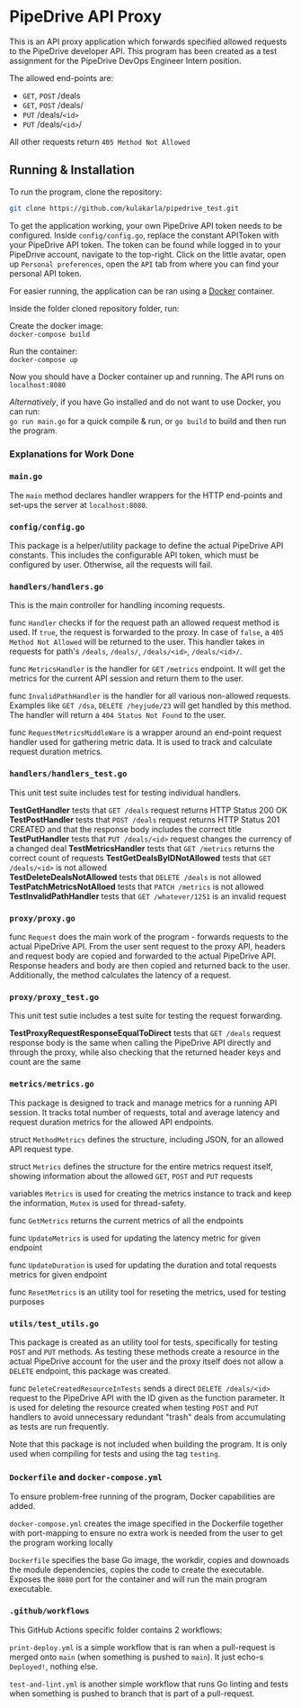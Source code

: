 # PipeDrive API Proxy

This is an API proxy application which forwards specified allowed requests to the PipeDrive developer API. This program has been created as a test assignment for the PipeDrive DevOps Engineer Intern position.

The allowed end-points are:
- `GET`, `POST` /deals
- `GET`, `POST` /deals/
- `PUT` /deals/`<id>`
- `PUT` /deals/`<id>`/

All other requests return `405 Method Not Allowed`

## Running & Installation

To run the program, clone the repository:

```sh
git clone https://github.com/kulakarla/pipedrive_test.git
```
To get the application working, your own PipeDrive API token needs to be configured. Inside `config/config.go`, replace the constant APIToken with your PipeDrive API token. The token can be found while logged in to your PipeDrive account, navigate to the top-right. Click on the little avatar, open up `Personal preferences`, open the `API` tab from where you can find your personal API token.

For easier running, the application can be ran using a [Docker](https://www.docker.com/) container.

Inside the folder cloned repository folder, run:

Create the docker image:  
`docker-compose build`

Run the container:  
`docker-compose up`

Now you should have a Docker container up and running.
The API runs on `localhost:8080`

*Alternatively*, if you have Go installed and do not want to use Docker, you can run:  
`go run main.go` for a quick compile & run, or `go build` to build and then run the program.


### Explanations for Work Done

### `main.go`

The `main` method declares handler wrappers for the HTTP end-points and set-ups the server at `localhost:8080`.

### `config/config.go`

This package is a helper/utility package to define the actual PipeDrive API constants. This includes the configurable API token, which must be configured by user. Otherwise, all the requests will fail.

### `handlers/handlers.go`

This is the main controller for handling incoming requests. 

func `Handler` checks if for the request path an allowed request method is used. If `true`, the request is forwarded to the proxy. In case of `false`, a `405 Method Not Allowed` will be returned to the user. This handler takes in requests for path's `/deals`, `/deals/`, `/deals/<id>`, `/deals/<id>/`.

func `MetricsHandler` is the handler for `GET` `/metrics` endpoint. It will get the metrics for the current API session and return them to the user.

func `InvalidPathHandler` is the handler for all various non-allowed requests. Examples like `GET /dsa`, `DELETE /heyjude/23` will get handled by this method. The handler will return a `404 Status Not Found` to the user.

func `RequestMetricsMiddleWare` is a wrapper around an end-point request handler used for gathering metric data. It is used to track and calculate request duration metrics.

### `handlers/handlers_test.go`

This unit test suite includes test for testing individual handlers.

**TestGetHandler** tests that `GET /deals`  request returns HTTP Status 200 OK  
**TestPostHandler** tests that `POST /deals`  request returns HTTP Status 201 CREATED and that the response body includes the correct title  
**TestPutHandler** tests that `PUT /deals/<id>` request changes the currency of a changed deal
**TestMetricsHandler** tests that `GET /metrics` returns the correct count of requests
**TestGetDealsByIDNotAllowed** tests that `GET /deals/<id>` is not allowed  
**TestDeleteDealsNotAllowed** tests that `DELETE /deals` is not allowed  
**TestPatchMetricsNotAlloed** tests that `PATCH /metrics` is not allowed  
**TestInvalidPathHandler** tests that `GET /whatever/1251` is an invalid request  

### `proxy/proxy.go`

func `Request` does the main work of the program - forwards requests to the actual PipeDrive API. From the user sent request to the proxy API, headers and request body are copied and forwarded to the actual PipeDrive API. Response headers and body are then copied and returned back to the user. Additionally, the method calculates the latency of a request.

### `proxy/proxy_test.go`

This unit test sutie includes a test suite for testing the request forwarding.

**TestProxyRequestResponseEqualToDirect** tests that `GET /deals` request response body is the same when calling the PipeDrive API directly and through the proxy, while also checking that the returned header keys and count are the same

### `metrics/metrics.go`

This package is designed to track and manage metrics for a running API session. It tracks total number of requests, total and average latency and request duration metrics for the allowed API endpoints.

struct `MethodMetrics` defines the structure, including JSON, for an allowed API request type.

struct `Metrics` defines the structure for the entire metrics request itself, showing information about the allowed `GET`, `POST` and `PUT` requests

variables `Metrics` is used for creating the metrics instance to track and keep the information, `Mutex` is used for thread-safety.

func `GetMetrics` returns the current metrics of all the endpoints

func `UpdateMetrics` is used for updating the latency metric for given endpoint

func `UpdateDuration` is used for updating the duration and total requests metrics for given endpoint

func `ResetMetrics` is an utility tool for reseting the metrics, used for testing purposes

### `utils/test_utils.go`

This package is created as an utility tool for tests, specifically for testing `POST` and `PUT` methods. As testing these methods create a resource in the actual PipeDrive account for the user and the proxy itself does not allow a `DELETE` endpoint, this package was created.

func `DeleteCreatedResourceInTests` sends a direct `DELETE /deals/<id>` request to the PipeDrive API with the ID given as the function parameter. It is used for deleting the resource created when testing `POST` and `PUT` handlers to avoid unnecessary redundant "trash" deals from accumulating as tests are run frequently. 

Note that this package is not included when building the program. It is only used when compiling for tests and using the tag `testing`.

### `Dockerfile` and `docker-compose.yml`

To ensure problem-free running of the program, Docker capabilities are added.

`docker-compose.yml` creates the image specified in the Dockerfile together with port-mapping to ensure no extra work is needed from the user to get the program working locally

`Dockerfile` specifies the base Go image, the workdir, copies and downoads the module dependencies, copies the code to create the executable. Exposes the `8080` port for the container and will run the main program executable.

### `.github/workflows`

This GitHub Actions specific folder contains 2 workflows:

`print-deploy.yml` is a simple workflow that is ran when a pull-request is merged onto `main` (when something is pushed to `main`). It just echo-s `Deployed!`, nothing else.

`test-and-lint.yml` is another simple workflow that runs Go linting and tests when something is pushed to branch that is part of a pull-request.